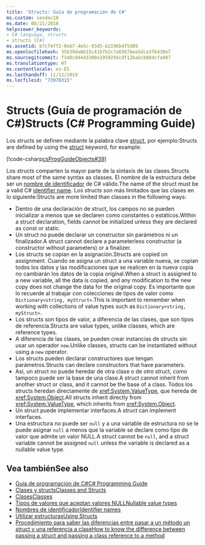 ```yaml
---
title: 'Structs: Guía de programación de C#'
ms.custom: seodec18
ms.date: 08/21/2018
helpviewer_keywords:
- C# language, structs
- structs [C#]
ms.assetid: b7cf4ff2-0eb7-4e5c-93d5-b2196b4f5d89
ms.openlocfilehash: 35b39da0b15c41b7b2c7a6567bea5dca3fb430e7
ms.sourcegitcommit: f348c84443380a1959294cdf12babcb804cfa987
ms.translationtype: HT
ms.contentlocale: es-ES
ms.lasthandoff: 11/12/2019
ms.locfileid: "73970315"
---
```

# <a name="structs-c-programming-guide"></a><span data-ttu-id="fa3af-102">Structs (Guía de programación de C#)</span><span class="sxs-lookup"><span data-stu-id="fa3af-102">Structs (C# Programming Guide)</span></span>

<span data-ttu-id="fa3af-103">Los structs se definen mediante la palabra clave [struct](../../language-reference/keywords/struct.md), por ejemplo:</span><span class="sxs-lookup"><span data-stu-id="fa3af-103">Structs are defined by using the [struct](../../language-reference/keywords/struct.md) keyword, for example:</span></span>  
  
 [!code-csharp[csProgGuideObjects#39](~/samples/snippets/csharp/VS_Snippets_VBCSharp/csProgGuideObjects/CS/Objects.cs#39)]  
  
<span data-ttu-id="fa3af-104">Los structs comparten la mayor parte de la sintaxis de las clases.</span><span class="sxs-lookup"><span data-stu-id="fa3af-104">Structs share most of the same syntax as classes.</span></span> <span data-ttu-id="fa3af-105">El nombre de la estructura debe ser un [nombre de identificador](../inside-a-program/identifier-names.md) de C# válido.</span><span class="sxs-lookup"><span data-stu-id="fa3af-105">The name of the struct must be a valid C# [identifier name](../inside-a-program/identifier-names.md).</span></span> <span data-ttu-id="fa3af-106">Los structs son más limitados que las clases en lo siguiente:</span><span class="sxs-lookup"><span data-stu-id="fa3af-106">Structs are more limited than classes in the following ways:</span></span>  
  
- <span data-ttu-id="fa3af-107">Dentro de una declaración de struct, los campos no se pueden inicializar a menos que se declaren como constantes o estáticos.</span><span class="sxs-lookup"><span data-stu-id="fa3af-107">Within a struct declaration, fields cannot be initialized unless they are declared as const or static.</span></span>  
- <span data-ttu-id="fa3af-108">Un struct no puede declarar un constructor sin parámetros ni un finalizador.</span><span class="sxs-lookup"><span data-stu-id="fa3af-108">A struct cannot declare a parameterless constructor (a constructor without parameters) or a finalizer.</span></span>  
- <span data-ttu-id="fa3af-109">Los structs se copian en la asignación.</span><span class="sxs-lookup"><span data-stu-id="fa3af-109">Structs are copied on assignment.</span></span> <span data-ttu-id="fa3af-110">Cuando se asigna un struct a una variable nueva, se copian todos los datos y las modificaciones que se realicen en la nueva copia no cambiarán los datos de la copia original.</span><span class="sxs-lookup"><span data-stu-id="fa3af-110">When a struct is assigned to a new variable, all the data is copied, and any modification to the new copy does not change the data for the original copy.</span></span> <span data-ttu-id="fa3af-111">Es importante que lo recuerde al trabajar con colecciones de tipos de valor como `Dictionary<string, myStruct>`.</span><span class="sxs-lookup"><span data-stu-id="fa3af-111">This is important to remember when working with collections of value types such as `Dictionary<string, myStruct>`.</span></span>  
- <span data-ttu-id="fa3af-112">Los structs son tipos de valor, a diferencia de las clases, que son tipos de referencia.</span><span class="sxs-lookup"><span data-stu-id="fa3af-112">Structs are value types, unlike classes, which are reference types.</span></span>  
- <span data-ttu-id="fa3af-113">A diferencia de las clases, se pueden crear instancias de structs sin usar un operador `new`.</span><span class="sxs-lookup"><span data-stu-id="fa3af-113">Unlike classes, structs can be instantiated without using a `new` operator.</span></span>  
- <span data-ttu-id="fa3af-114">Los structs pueden declarar constructores que tengan parámetros.</span><span class="sxs-lookup"><span data-stu-id="fa3af-114">Structs can declare constructors that have parameters.</span></span>
- <span data-ttu-id="fa3af-115">Así, un struct no puede heredar de otra clase o de otro struct, como tampoco puede ser la base de una clase.</span><span class="sxs-lookup"><span data-stu-id="fa3af-115">A struct cannot inherit from another struct or class, and it cannot be the base of a class.</span></span> <span data-ttu-id="fa3af-116">Todos los structs heredan directamente de <xref:System.ValueType>, que hereda de <xref:System.Object>.</span><span class="sxs-lookup"><span data-stu-id="fa3af-116">All structs inherit directly from <xref:System.ValueType>, which inherits from <xref:System.Object>.</span></span>  
- <span data-ttu-id="fa3af-117">Un struct puede implementar interfaces.</span><span class="sxs-lookup"><span data-stu-id="fa3af-117">A struct can implement interfaces.</span></span>
- <span data-ttu-id="fa3af-118">Una estructura no puede ser `null` y a una variable de estructura no se le puede asignar `null` a menos que la variable se declare como tipo de valor que admite un valor NULL.</span><span class="sxs-lookup"><span data-stu-id="fa3af-118">A struct cannot be `null`, and a struct variable cannot be assigned `null` unless the variable is declared as a nullable value type.</span></span>
  
## <a name="see-also"></a><span data-ttu-id="fa3af-119">Vea también</span><span class="sxs-lookup"><span data-stu-id="fa3af-119">See also</span></span>

- [<span data-ttu-id="fa3af-120">Guía de programación de C#</span><span class="sxs-lookup"><span data-stu-id="fa3af-120">C# Programming Guide</span></span>](../index.md)
- [<span data-ttu-id="fa3af-121">Clases y structs</span><span class="sxs-lookup"><span data-stu-id="fa3af-121">Classes and Structs</span></span>](index.md)
- [<span data-ttu-id="fa3af-122">Clases</span><span class="sxs-lookup"><span data-stu-id="fa3af-122">Classes</span></span>](classes.md)
- [<span data-ttu-id="fa3af-123">Tipos de valores que aceptan valores NULL</span><span class="sxs-lookup"><span data-stu-id="fa3af-123">Nullable value types</span></span>](../../language-reference/builtin-types/nullable-value-types.md)
- [<span data-ttu-id="fa3af-124">Nombres de identificador</span><span class="sxs-lookup"><span data-stu-id="fa3af-124">Identifier names</span></span>](../inside-a-program/identifier-names.md)
- [<span data-ttu-id="fa3af-125">Utilizar estructuras</span><span class="sxs-lookup"><span data-stu-id="fa3af-125">Using Structs</span></span>](using-structs.md)
- [<span data-ttu-id="fa3af-126">Procedimiento para saber las diferencias entre pasar a un método un struct y una referencia a clase</span><span class="sxs-lookup"><span data-stu-id="fa3af-126">How to know the difference between passing a struct and passing a class reference to a method</span></span>](how-to-know-the-difference-passing-a-struct-and-passing-a-class-to-a-method.md)
